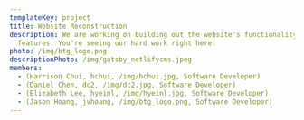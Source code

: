 ```yaml
---
templateKey: project
title: Website Reconstruction
description: We are working on building out the website's functionality and
  features. You're seeing our hard work right here!
photo: /img/btg_logo.png
descriptionPhoto: /img/gatsby_netlifycms.jpeg
members:
  - (Harrison Chui, hchui, /img/hchui.jpg, Software Developer)
  - (Daniel Chen, dc2, /img/dc2.jpg, Software Developer)
  - (Elizabeth Lee, hyeinl, /img/hyeinl.jpg, Software Developer)
  - (Jason Hoang, jvhoang, /img/btg_logo.png, Software Developer)
---
```

